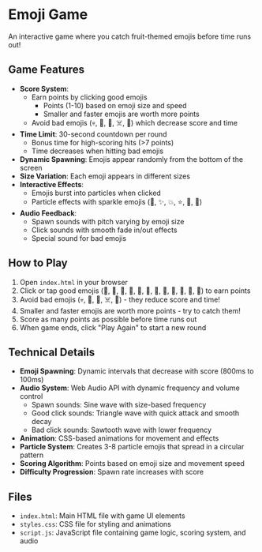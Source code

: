 # Emoji Game

An interactive game where you catch fruit-themed emojis before time runs out!

## Game Features

- **Score System**:
  - Earn points by clicking good emojis
    - Points (1-10) based on emoji size and speed
    - Smaller and faster emojis are worth more points
  - Avoid bad emojis (💀, 🦠, 🤬, ☠️, 💩) which decrease score and time
- **Time Limit**: 30-second countdown per round
  - Bonus time for high-scoring hits (>7 points)
  - Time decreases when hitting bad emojis
- **Dynamic Spawning**: Emojis appear randomly from the bottom of the screen
- **Size Variation**: Each emoji appears in different sizes
- **Interactive Effects**: 
  - Emojis burst into particles when clicked
  - Particle effects with sparkle emojis (🌟, ✨, 💥, ⭐, 🔅, 🔆)
- **Audio Feedback**: 
  - Spawn sounds with pitch varying by emoji size
  - Click sounds with smooth fade in/out effects
  - Special sound for bad emojis

## How to Play

1. Open `index.html` in your browser
2. Click or tap good emojis (🍋, 🍎, 🍊, 🍌, 🍉, 🍇, 🍓, 🥝, 🥭, 🍍, 🥑, 🍒) to earn points
3. Avoid bad emojis (💀, 🦠, 🤬, ☠️, 💩) - they reduce score and time!
4. Smaller and faster emojis are worth more points - try to catch them!
5. Score as many points as possible before time runs out
6. When game ends, click "Play Again" to start a new round

## Technical Details

- **Emoji Spawning**: Dynamic intervals that decrease with score (800ms to 100ms)
- **Audio System**: Web Audio API with dynamic frequency and volume control
  - Spawn sounds: Sine wave with size-based frequency
  - Good click sounds: Triangle wave with quick attack and smooth decay
  - Bad click sounds: Sawtooth wave with lower frequency
- **Animation**: CSS-based animations for movement and effects
- **Particle System**: Creates 3-8 particle emojis that spread in a circular pattern
- **Scoring Algorithm**: Points based on emoji size and movement speed
- **Difficulty Progression**: Spawn rate increases with score

## Files

- `index.html`: Main HTML file with game UI elements
- `styles.css`: CSS file for styling and animations
- `script.js`: JavaScript file containing game logic, scoring system, and audio
